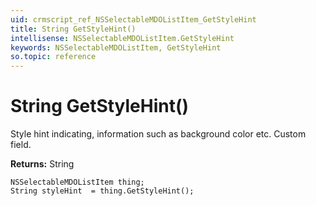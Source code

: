 ```yaml
---
uid: crmscript_ref_NSSelectableMDOListItem_GetStyleHint
title: String GetStyleHint()
intellisense: NSSelectableMDOListItem.GetStyleHint
keywords: NSSelectableMDOListItem, GetStyleHint
so.topic: reference
---
```


# String GetStyleHint()

Style hint indicating, information such as background color etc. Custom field.

**Returns:** String

```crmscript
NSSelectableMDOListItem thing;
String styleHint  = thing.GetStyleHint();
```

